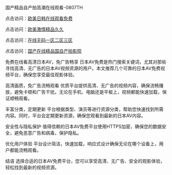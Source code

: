 国产精品自产拍高潮在线观看-0807TH

点击访问：<a href="https://heiliaoxqkkct.pages.dev">欧美日韩在线观看免费</a>

点击访问：<a href="https://bered.pages.dev/">欧美激情精品久久</a>

点击访问：<a href="https://rtj-3zo.pages.dev/">在线无码一区二区三区</a>

点击访问：<a href="https://heiliaoxwd5i8.pages.dev">国产在线精品国自产拍影院</a>



免费在线看高清日本AV，免广告畅享
日本AV免费是热门搜索关键词，尤其对那些寻找高清、无广告的日本AV视频资源的用户。本文推荐几个可靠的日本AV免费视频平台，确保您享受最佳观影体验。

高清画质，免广告流畅观看
优质平台提供高清、无广告的视频内容，确保流畅播放，避免卡顿和广告干扰。无论在手机、电脑还是平板上，视频都能快速加载，保证顺畅观看。

丰富分类，定期更新
平台根据类型、演员等进行资源分类，帮助您快速找到所需内容。同时，平台会定期更新资源，确保您观看到最新的日本AV内容。

安全性与隐私保护
值得信赖的日本AV免费平台使用HTTPS加密，确保您的数据安全，避免恶意广告和病毒，保护隐私。

优化用户体验
平台设计简洁，快速加载，响应式设计确保无论在哪个设备上，用户都能流畅观看。

结语
选择合适的日本AV免费平台，您可以享受高清、无广告、安全的观影体验，轻松找到最新的视频资源。
















<span style="display:none;">[Canonical link]( https://github.com/hk6458/46165 ）</span>

